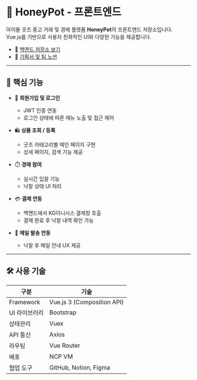 # 🍯 HoneyPot - 프론트엔드

아이돌 굿즈 중고 거래 및 경매 플랫폼 **HoneyPot**의 프론트엔드 저장소입니다.  
Vue.js를 기반으로 사용자 친화적인 UI와 다양한 기능을 제공합니다.

- 🔗 [백엔드 저장소 보기](https://github.com/sowon901/HoneyPotSystem-back)
- 📝 [기획서 및 팀 노션](https://www.notion.so/Bee-d03cbe54805d45b7ae64c7f1cea6310e)

---

## 🎯 핵심 기능

- 🔐 **회원가입 및 로그인**
  - JWT 인증 연동
  - 로그인 상태에 따른 메뉴 노출 및 접근 제어

- 🛍️ **상품 조회 / 등록**
  - 굿즈 카테고리별 메인 페이지 구현
  - 상세 페이지, 검색 기능 제공

- ⏱️ **경매 참여**
  - 실시간 입찰 기능
  - 낙찰 상태 UI 처리

- 💳 **결제 연동**
  - 백엔드에서 KG이니시스 결제창 호출
  - 결제 완료 후 낙찰 내역 확인 가능

- 📩 **메일 발송 연동**
  - 낙찰 후 메일 안내 UX 제공

---

## 🛠️ 사용 기술

| 구분       | 기술 |
|------------|------|
| Framework  | Vue.js 3 (Composition API) |
| UI 라이브러리 | Bootstrap |
| 상태관리   | Vuex |
| API 통신   | Axios |
| 라우팅     | Vue Router |
| 배포       | NCP VM |
| 협업 도구  | GitHub, Notion, Figma |



